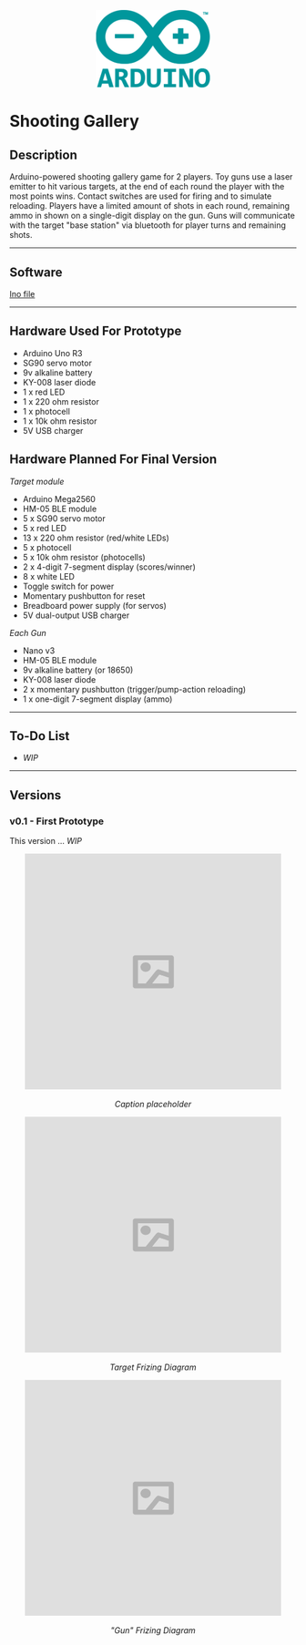 
<p align="center">
    <img src="/images/arduino.png" width=200>
</p>

# Shooting Gallery 

## Description

Arduino-powered shooting gallery game for 2 players.  Toy guns use a laser emitter to hit various targets, at the end of each round the player with the most points wins.   Contact switches are used for firing and to simulate reloading.  Players have a limited amount of shots in each round, remaining ammo in shown on a single-digit display on the gun.  Guns will communicate with the target "base station" via bluetooth for player turns and remaining shots.

---

## Software

[Ino file](https://github.com/robjvan/shooting_gallery/blob/master/shooting_gallery_ino/shooting_gallery_ino.ino)

---

## Hardware Used For Prototype

- Arduino Uno R3
- SG90 servo motor
- 9v alkaline battery
- KY-008 laser diode
- 1 x red LED
- 1 x 220 ohm resistor
- 1 x photocell
- 1 x 10k ohm resistor
- 5V USB charger


## Hardware Planned For Final Version

*Target module*
- Arduino Mega2560
- HM-05 BLE module
- 5 x SG90 servo motor
- 5 x red LED
- 13 x 220 ohm resistor (red/white LEDs)
- 5 x photocell
- 5 x 10k ohm resistor (photocells)
- 2 x 4-digit 7-segment display (scores/winner)
- 8 x white LED
- Toggle switch for power
- Momentary pushbutton for reset
- Breadboard power supply (for servos)
- 5V dual-output USB charger

*Each Gun*
- Nano v3
- HM-05 BLE module
- 9v alkaline battery (or 18650)
- KY-008 laser diode
- 2 x momentary pushbutton (trigger/pump-action reloading)
- 1 x one-digit 7-segment display (ammo)

---

## To-Do List

- *WIP*

---

## Versions

### v0.1 - First Prototype


This version ... *WIP*
 
<p align="center">
 <img src="/images/image_placeholder.png" height=414 width=450>
</p>
<p align="center">
  <i>Caption placeholder</i>
</p>
<p align="center">
 <img src="/images/image_placeholder.png" height=414 width=450>
</p>
<p align="center">
  <i>Target Frizing Diagram</i>
</p>
<p align="center">
 <img src="/images/image_placeholder.png" height=414 width=450>
</p>
<p align="center">
  <i>"Gun" Frizing Diagram</i>
</p>
